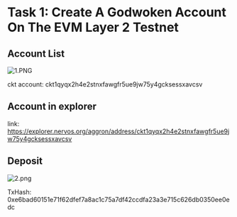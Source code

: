 # Task 1: Create A Godwoken Account On The EVM Layer 2 Testnet

## Account List
![1.PNG](https://i.loli.net/2021/08/09/wFlgXVhjrUPJAas.png)

ckt account: ckt1qyqx2h4e2stnxfawgfr5ue9jw75y4gcksessxavcsv

## Account in explorer
link: https://explorer.nervos.org/aggron/address/ckt1qyqx2h4e2stnxfawgfr5ue9jw75y4gcksessxavcsv

## Deposit
![2.png](https://i.loli.net/2021/08/09/J85hauXjZmc671r.png)

TxHash: 0xe6bad60151e71f62dfef7a8ac1c75a7df42ccdfa23a3e715c626db0350ee0edc
